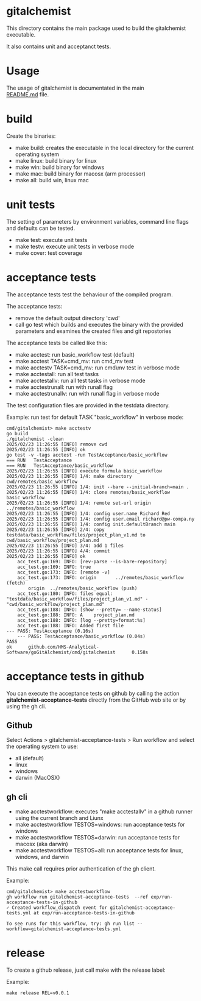 # gitalchemist

This directory contains the main package used to build
the gitalchemist executable.

It also contains unit and acceptanct tests.

# Usage

The usage of gitalchemist is documentated in the main  
[README.md](../../README.md) file.


# build

Create the binaries:

* make build: creates the executable in the local directory for the current operating system
* make linux: build binary for linux
* make win: build binary for windows
* make mac: build binary for macosx (arm processor)
* make all: build win, linux mac

# unit tests

The setting of parameters by environment variables, command line flags
and defaults can be tested.

* make test: execute unit tests
* make testv: execute unit tests in verbose mode
* make cover: test coverage

# acceptance tests

The acceptance tests test the behaviour of the compiled program.

The acceptance tests:

* remove the default output directory 'cwd'
* call go test which builds and executes the binary with the provided parameters
  and examines the created files and git repostories

The acceptance tests be called like this:

* make acctest: run basic\_workflow test (default)
* make acctest TASK=cmd\_mv: run cmd\_mv test
* make acctestv TASK=cmd\_mv: run cmd\mv test in verbose mode
* make acctestall: run all test tasks
* make acctestallv: run all test tasks in verbose mode
* make acctestrunall: run with runall flag
* make acctestrunallv: run with runall flag in verbose mode


The test configuration files are provided in the testdata directory.

Example: run test for default TASK "basic\_workflow" in verbose mode:

    cmd/gitalchemist> make acctestv 
    go build
    ./gitalchemist -clean
    2025/02/23 11:26:55 [INFO] remove cwd
    2025/02/23 11:26:55 [INFO] ok
    go test -v -tags acctest -run TestAcceptance/basic_workflow
    === RUN   TestAcceptance
    === RUN   TestAcceptance/basic_workflow
    2025/02/23 11:26:55 [INFO] execute formula basic_workflow
    2025/02/23 11:26:55 [INFO] 1/4: make directory cwd/remotes/basic_workflow
    2025/02/23 11:26:55 [INFO] 1/4: init --bare --initial-branch=main .
    2025/02/23 11:26:55 [INFO] 1/4: clone remotes/basic_workflow basic_workflow
    2025/02/23 11:26:55 [INFO] 1/4: remote set-url origin ../remotes/basic_workflow
    2025/02/23 11:26:55 [INFO] 1/4: config user.name Richard Red
    2025/02/23 11:26:55 [INFO] 1/4: config user.email richard@pw-compa.ny
    2025/02/23 11:26:55 [INFO] 1/4: config init.defaultBranch main
    2025/02/23 11:26:55 [INFO] 2/4: copy testdata/basic_workflow/files/project_plan_v1.md to cwd/basic_workflow/project_plan.md
    2025/02/23 11:26:55 [INFO] 3/4: add 1 files
    2025/02/23 11:26:55 [INFO] 4/4: commit
    2025/02/23 11:26:55 [INFO] ok
        acc_test.go:169: INFO: [rev-parse --is-bare-repository]
        acc_test.go:169: INFO: true
        acc_test.go:173: INFO: [remote -v]
        acc_test.go:173: INFO: origin       ../remotes/basic_workflow (fetch)
            origin  ../remotes/basic_workflow (push)
        acc_test.go:180: INFO: files equal: "testdata/basic_workflow/files/project_plan_v1.md" - "cwd/basic_workflow/project_plan.md"
        acc_test.go:188: INFO: [show --pretty= --name-status]
        acc_test.go:188: INFO: A    project_plan.md
        acc_test.go:188: INFO: [log --pretty=format:%s]
        acc_test.go:188: INFO: Added first file
    --- PASS: TestAcceptance (0.16s)
        --- PASS: TestAcceptance/basic_workflow (0.04s)
    PASS
    ok      github.com/HMS-Analytical-Software/goGitAlchemist/cmd/gitalchemist      0.158s

# acceptance tests in github

You can execute the acceptance tests on github by calling the action
**gitalchemist-acceptance-tests**
directly from the GitHub web site or by using the gh cli.

## Github

Select 
    Actions > gitalchemist-acceptance-tests > Run workflow
and select the operating system to use:

* all (default)
* linux
* windows
* darwin (MacOSX)


## gh cli

* make acctestworkflow: executes "make acctestallv" in a github runner using the current branch and Liunx
* make acctestworkflow TESTOS=windows: run acceptance tests for windows
* make acctestworkflow TESTOS=darwin: run acceptance tests for macosx (aka darwin)
* make acctestworkflow TESTOS=all: run acceptance tests for linux, windows, and darwin

This make call requires prior authentication of the gh client.

Example:

    cmd/gitalchemist> make acctestworkflow 
    gh workflow run gitalchemist-acceptance-tests  --ref exp/run-acceptance-tests-in-github
    ✓ Created workflow_dispatch event for gitalchemist-acceptance-tests.yml at exp/run-acceptance-tests-in-github

    To see runs for this workflow, try: gh run list --workflow=gitalchemist-acceptance-tests.yml


# release

To create a github release, just call make with the release label:

Example:

    make release REL=v0.0.1

